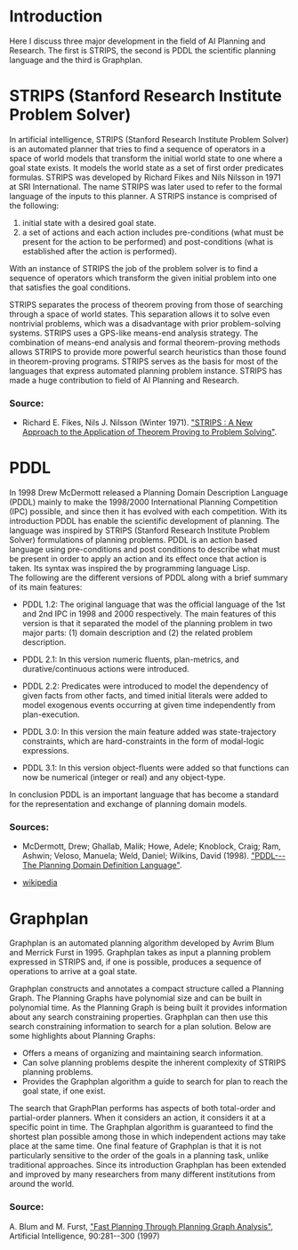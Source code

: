 # Introduction
Here I discuss three major development in the field of AI Planning and Research.  The first is STRIPS, the second is PDDL the scientific planning language and the third is Graphplan.

# STRIPS (Stanford Research Institute Problem Solver)
In artificial intelligence, STRIPS (Stanford Research Institute Problem Solver) is an automated planner that tries to find a sequence of operators in a space of world models that transform the initial world state to one where a goal state exists.  It models the world state as a set of first order predicates formulas.  STRIPS was developed by Richard Fikes and Nils Nilsson in 1971 at SRI International. The name STRIPS was later used to refer to the formal language of the inputs to this planner. 
A STRIPS instance is comprised of the following:
 1) initial state with a desired goal state.  
 2) a set of actions and each action includes pre-conditions (what must be present for the action to be performed) and post-conditions (what is established after the action is performed). 

With an instance of STRIPS the job of the problem solver is to find a sequence of operators which transform the given initial problem into one that satisfies the goal conditions.  

STRIPS separates the process of theorem proving from those of searching through a space of world states.  This separation allows it to solve even nontrivial problems, which was a disadvantage with prior problem-solving systems.  STRIPS uses a GPS-like means-end analysis strategy.  The combination of means-end analysis and formal theorem-proving methods allows STRIPS to provide more powerful search heuristics than those found in theorem-proving programs.   STRIPS serves as the basis for most of the languages that express automated planning problem instance.  STRIPS has made a huge contribution to field of AI Planning and Research.  

### Source: 
* Richard E. Fikes, Nils J. Nilsson (Winter 1971). ["STRIPS : A New Approach to the Application of Theorem Proving to Problem Solving"](http://ai.stanford.edu/~nilsson/OnlinePubs-Nils/PublishedPapers/strips.pdf). 
 
# PDDL
In 1998 Drew McDermott released a Planning Domain Description Language (PDDL) mainly to make the 1998/2000 International Planning Competition (IPC) possible, and since then it has evolved with each competition. With its introduction PDDL has enable the scientific development of planning. The language was inspired by STRIPS (Stanford Research Institute Problem Solver) formulations of planning problems.   PDDL is an action based language using pre-conditions and post conditions to describe what must be present in order to apply an action and its effect once that action is taken.  Its syntax was inspired the by programming language Lisp.  
The following are the different versions of PDDL along with a brief summary of its main features:
* PDDL 1.2:	
    The original language that was the official language of the 1st and 2nd IPC in 1998 and 2000 respectively. The main features of this version is that it separated the model of the planning problem in two major parts: (1) domain description and (2) the related problem description.

* PDDL 2.1:
    In this version numeric fluents, plan-metrics, and durative/continuous actions were introduced. 

* PDDL 2.2:
    Predicates were introduced to model the dependency of given facts from other facts, and timed initial literals were added to model exogenous events occurring at given time independently from plan-execution.

* PDDL 3.0:
    In this version the main feature added was state-trajectory constraints, which are hard-constraints in the form of modal-logic expressions.
    
* PDDL 3.1:
In this version object-fluents were added so that functions can now be numerical (integer or real) and any object-type.

In conclusion PDDL is an important language that has become a standard for the representation and exchange of planning domain models.

### Sources:
* McDermott, Drew; Ghallab, Malik; Howe, Adele; Knoblock, Craig; Ram, Ashwin; Veloso, Manuela; Weld, Daniel; Wilkins, David (1998). ["PDDL---The Planning Domain Definition Language"](http://icaps-conference.org/ipc2008/deterministic/data/mcdermott-et-al-tr-1998.pdf).

* [wikipedia](https://en.wikipedia.org/wiki/Planning_Domain_Definition_Language) 

# Graphplan
Graphplan is an automated planning algorithm developed by Avrim Blum and Merrick Furst in 1995.  Graphplan takes as input a planning problem expressed in STRIPS and, if one is possible, produces a sequence of operations to arrive at a goal state.   

Graphplan constructs and annotates a compact structure called a Planning Graph.  The Planning Graphs have polynomial size and can be built in polynomial time.  As the Planning Graph is being built it provides information about any search constraining properties.   Graphplan can then use this search constraining information to search for a plan solution.   Below are some highlights about Planning Graphs:
*	Offers a means of organizing and maintaining search information.
*   Can solve planning problems despite the inherent complexity of STRIPS planning problems.
*	Provides the Graphplan algorithm a guide to search for plan to reach the goal state, if one exist.

The search that GraphPlan performs has aspects of both total-order and partial-order planners.  When it considers an action, it considers it at a specific point in time.  The Graphplan algorithm is guaranteed to find the shortest plan possible among those in which independent actions may take place at the same time.  One final feature of Graphplan is that it is not particularly sensitive to the order of the goals in a planning task, unlike traditional approaches. Since its introduction Graphplan has been extended and improved by many researchers from many different institutions from around the world.

### Source:
A. Blum and M. Furst, ["Fast Planning Through Planning Graph Analysis"](http://www.cs.cmu.edu/~avrim/Papers/graphplan.pdf), Artificial Intelligence, 90:281--300 (1997)